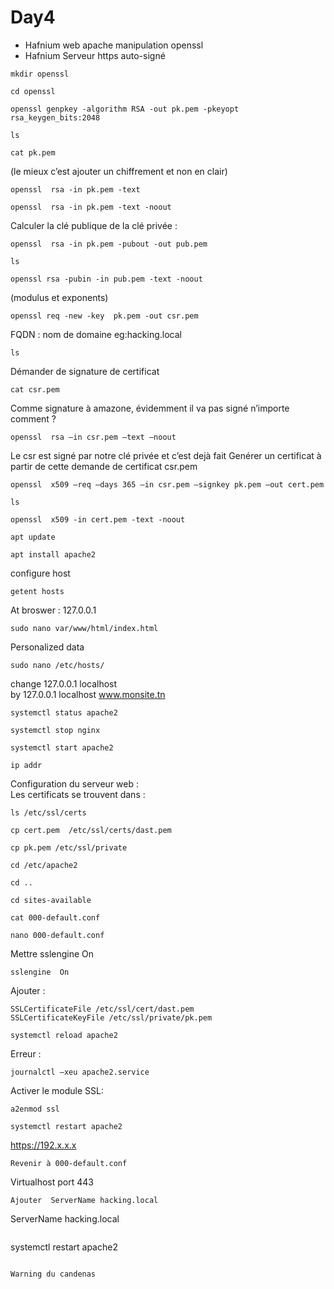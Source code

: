 # Day4
* Hafnium web apache manipulation openssl
* Hafnium Serveur https auto-signé
```
mkdir openssl
```
```
cd openssl
```
```
openssl genpkey -algorithm RSA -out pk.pem -pkeyopt rsa_keygen_bits:2048
```
```
ls
```
```
cat pk.pem
```
(le mieux c’est ajouter un chiffrement  et non en clair)
```
openssl  rsa -in pk.pem -text
```
```
openssl  rsa -in pk.pem -text -noout
```
Calculer la clé publique de la clé privée : 
```
openssl  rsa -in pk.pem -pubout -out pub.pem
```
```
ls
```
```
openssl rsa -pubin -in pub.pem -text -noout
```
(modulus et exponents)
```
openssl req -new -key  pk.pem -out csr.pem
```
FQDN : nom de domaine eg:hacking.local
```
ls
```
Démander de signature de certificat
```
cat csr.pem
```
Comme signature à amazone, évidemment il va pas signé n’importe comment ?
```
openssl  rsa –in csr.pem –text –noout
```
Le csr est signé par notre clé privée et c’est dejà fait
Genérer un certificat à partir de cette demande de certificat csr.pem
```
openssl  x509 –req –days 365 –in csr.pem –signkey pk.pem –out cert.pem
```
```
ls
```
```
openssl  x509 -in cert.pem -text -noout
```

```
apt update
```
```
apt install apache2
```
configure host
```
getent hosts
```
At broswer : 127.0.0.1
```
sudo nano var/www/html/index.html
```
Personalized data
```
sudo nano /etc/hosts/
```
change 127.0.0.1  localhost </br>
by  127.0.0.1  localhost www.monsite.tn </br>
```
systemctl status apache2
```
```
systemctl stop nginx 
```
```
systemctl start apache2
```
```
ip addr
```
Configuration du serveur web : </br>
Les certificats se trouvent dans : 
```
ls /etc/ssl/certs
```
```
cp cert.pem  /etc/ssl/certs/dast.pem
```
```
cp pk.pem /etc/ssl/private
```
```
cd /etc/apache2
```
```
cd ..
```
```
cd sites-available
```
```
cat 000-default.conf
```
```
nano 000-default.conf
```
Mettre sslengine  On
```
sslengine  On
```

Ajouter : 
```
SSLCertificateFile /etc/ssl/cert/dast.pem
SSLCertificateKeyFile /etc/ssl/private/pk.pem
```
```
systemctl reload apache2
```
Erreur : 
```
journalctl –xeu apache2.service
```

Activer le module SSL:
```
a2enmod ssl
```
```
systemctl restart apache2
```
https://192.x.x.x
```
Revenir à 000-default.conf
```
Virtualhost port 443 
```
Ajouter  ServerName hacking.local
```
ServerName hacking.local
```
```
systemctl restart apache2
```

Warning du candenas

